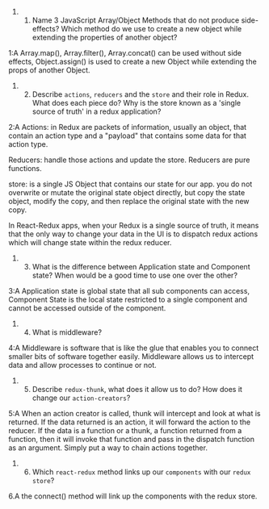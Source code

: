 1.  1. Name 3 JavaScript Array/Object Methods that do not produce side-effects? Which method do we use to create a new object while extending the properties of another object?

1:A
Array.map(), Array.filter(), Array.concat() can be used without side effects, Object.assign() is used to create a new Object while extending the props of another Object.





1.  2. Describe `actions`, `reducers` and the `store` and their role in Redux. What does each piece do? Why is the store known as a 'single source of truth' in a redux application?

2:A
Actions: in Redux are packets of information, usually an object, that contain an action type and a "payload" that contains some data for that action type. 

Reducers: handle those actions and update the store. Reducers are pure functions.

store: is a single JS Object that contains our state for our app. you do not overwrite or mutate the original state object directly, but copy the state object, modify the copy, and then replace the original state with the new copy.

In React-Redux apps, when your Redux is a single source of truth, it means that the only way to change your data in the UI is to dispatch redux actions which will change state within the redux reducer.





1.  3. What is the difference between Application state and Component state? When would be a good time to use one over the other?

3:A
Application state is global state that all sub components can access, Component State is the local state restricted to a single component and cannot be accessed outside of the component.




1.  4. What is middleware?

4:A
Middleware is software that is like the glue that enables you to connect smaller bits of software together easily. Middleware allows us to intercept data and allow processes to continue or not.





1.  5. Describe `redux-thunk`, what does it allow us to do? How does it change our `action-creators`?

5:A
When an action creator is called, thunk will intercept and look at what is returned. If the data returned is an action, it will forward the action to the reducer. If the data is a function or a thunk, a function returned from a function, then it will invoke that function and pass in the dispatch function as an argument. Simply put a way to chain actions together.




1.  6. Which `react-redux` method links up our `components` with our `redux store`?

6.A
the connect() method will link up the components with the redux store.